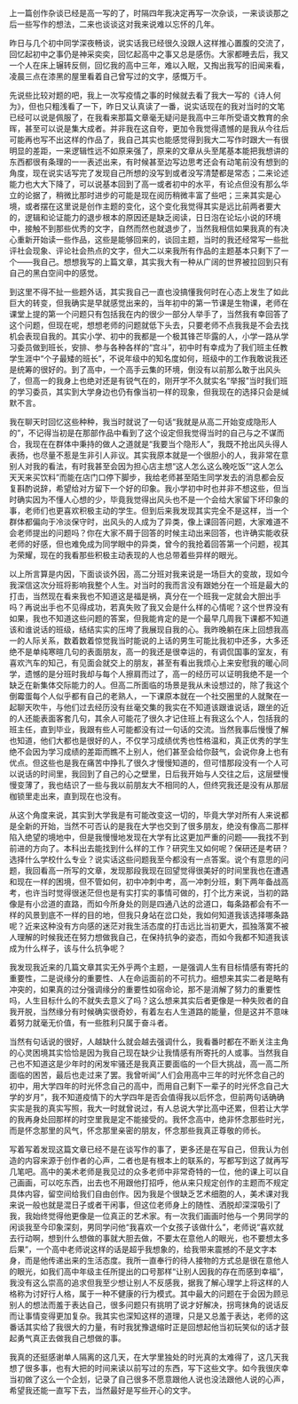 上一篇创作杂谈已经是高一写的了，时隔四年我决定再写一次杂谈，一来谈谈那之后一些写作的想法，二来也谈谈这对我来说难以忘怀的几年。

昨日与几个初中同学深夜畅谈，说实话我已经很久没跟人这样推心置腹的交流了，回忆起初中之事仍是神采奕奕，回忆起高中之事又总是感伤。大家都睡去后，我又一个人在床上辗转反侧，回忆我的高中三年，难以入眠，又掏出我写的旧闻来看，凌晨三点在漆黑的屋里看着自己曾写过的文字，感慨万千。

先说些比较对题的吧，我上一次写疫情之事的时候就去看了我大一写的《诗人何为》，但也只粗浅看了一下，昨日又认真读了一番，说实话现在的我对当时的文笔已经可以说是佩服了，在我看来那篇文章毫无疑问是我高中三年所受语文教育的余晖，甚至可以说是集大成者。并非我在这自夸，更加令我觉得遗憾的是我从今往后可能再也写不出这样的作品了，我自己其实也能感觉得到我大二写作时跟大一有很明显的差距，一来逻辑性远不如原来强了，原来的文章从头至尾基本能把我想讲的东西都很有条理的一一表述出来，有时候甚至边写边思考还会有动笔前没有想到的角度，现在说实话写完了发现自己所想的没写到或者没写清楚都是常态；二来论述能力也大大下降了，可以说基本回到了高一或者初中的水平，有论点但没有那么华立的论据了，稍微比那时进步的可能是现在阅历稍微丰富了些吧；三来其实是心境，或者摆在这里说是创作主题的变化，这个变化我觉得其实是远比前两者要大的，逻辑和论证能力的退步根本的原因还是缺乏阅读，日日泡在论坛小说的环境中，接触不到那些优秀的文字，自然而然也就退步了，当然我相信如果我真的有决心重新开始读一些作品，这些是能够回来的，谈回主题，当时的我还经常写一些批评社会现象、评论社会热点的文字，但大二以来我所有作品的主题基本只剩下了一个——我自己。想想我写的上篇文章，其实我大有一种从广阔的世界被拉回到只有自己的黑白空间中的感觉。

到这里不得不扯一些题外话，其实我自己一直也没搞懂我何时在心态上发生了如此巨大的转变，但我确实是早就感觉出来的，当年初中的第一节课是生物课，老师在课堂上提的第一个问题只有包括我在内的很少一部分人举手了，当然我有幸回答了这个问题，但现在呢，想想老师的问题就低下头去，只要老师不点我我是不会去找机会表现自我的。其实小学、初中的我都是一个极其锋芒毕露的人，小学一路从学习委员做到班长，安排、参与各种各样的“宫斗”，初中时有幸成为了我们班主任教学生涯中“个子最矮的班长”，不说年级中的知名度如何，班级中的工作我敢说我还是统筹的很好的。到了高中，一个高手云集的环境，倒没有以前那么敢于出风头了，但高一的我身上也绝对还是有锐气在的，刚开学不久就实名“举报”当时我们班的学习委员，其实到大学身边也仍有像当初一样的现象，但我现在的选择只会是缄默不言。

我在聊天时回忆这些种种，我当时就说了一句话“我就是从高二开始变成隐形人的”，不记得当初是在那部作品中看到了这个设定但我觉得当时的自己与之不谋而合，我现在在群体中秉持的做人之道就是“我要当个隐形人”，我既不抢出风头得人表扬，也尽量不惹是生非引人非议。其实我原本就是一个很胆小的人，我非常在意别人对我的看法，有时我甚至会因为担心店主想“这人怎么这么晚吃饭”“这人怎么天天来买饮料”而能在店门口停下脚步，我给老师甚至陌生同学发去的消息都会反复斟酌说辞，希望给对方留下一个好的印象。我小学初中时也并非不想这些，但当时确实因为不懂人心想的少，毕竟我觉得出风头也不是一个会给大家留下坏印象的事，老师们也更喜欢积极主动的学生。但到后来我发现其实完全不是这样，当一个群体都偏向于冷淡保守时，出风头的人成为了异类，像上课回答问题，大家难道不会老师提出的问题吗？你在大家不屑于回答的时候主动出来回答，也许确实能收获老师的好感，但也难免成为同学眼中的异类，曾今的我抢着回答第一个问题，视其为荣耀，现在的我看那些积极主动表现的人也总带着些异样的眼光。

以上所言算是内因，下面谈谈外因，高二分班对我来说是一场巨大的变故，现如今我深信这次分班将影响我整个人生。对当时的我而言没有跟她分在一个班是最大的打击，当然现在看来我也不知道这是福是祸，真分在一个班我一定就会大胆出手吗？再说出手也不见得成功，若真失败了我又会是什么样的心情呢？这个世界没有如果，我也不知道这些问题的答案，但我能肯定的是一个最早几周我下课都不知道该和谁说话的班级，结结实实的压垮了我展现自我的心。我昨晚躺在床上回想我高一的人际关系，数着数着惊觉我当时能说的上话的男生可能比我初中还多，大多还绝不是单纯寒暄几句的表面朋友，高一的我还是很幸运的，有调侃国事的室友，有喜欢汽车的知己，有见面会就交上的朋友，甚至有看出我烦心上来安慰我的暖心同学，遗憾的是分班时我却与每个人擦肩而过了，高一的经历可以证明我绝不是一个缺乏在新集体交际能力的人。但高二所面临的场景是我从未设想过的，除了我这个倒霉蛋每个人似乎都有自己的老熟人，一下课原本就在一个社交圈里的人就聚在一起聊天吹牛，与他们过去经历没有丝毫交集的我实在不知道该跟谁说话，跟坐的近的人还能表面客套几句，其余人可能花了很久才记住班上有我这么个人，包括我的班主任，直到毕业，我跟有些人可能都没有过一句话的交流。当然我事后慢慢了解也知道，他们大都也是很好的人，不仅学习成绩优秀也性格温和，真正优秀的学生绝不会因为学习成绩的差距而瞧不上别人，他们甚至会给你鼓气，会说你身上也有优点。但这些也是我在痛苦中挣扎了很久才慢慢知道的，但可惜那段没有一个人可以说话的时间里，我回到了自己的心之壁里，日后我开始与人交往之后，这层壁慢慢变薄了，我也结识了一些与我以前朋友大不相同的人，但终究我还是没有从那层枷锁里走出来，直到现在也没有。

从这个角度来说，其实到大学我是有可能改变这一切的，毕竟大学对所有人来说都是全新的开始，当然不可否认的是我在大学也交到了很多朋友，绝没有像高二那样陷入绝望的境地中，但是我慢慢地发现在大学有比这更加严重的问题——我找不到前进的方向了。本科出去能找到什么样的工作？研究生又如何呢？保研还是考研？选择什么学校什么专业？说实话这些问题我至今都没有一点答案。说个有意思的问题，我回看高一所写的文章，发现那段我现在回望觉得很美好的时间里我也在遭遇和现在一样的困境，但不管如何，初中冲刺中考，高一冲刺分班，剩下两年备战高考，也许当时觉得很迷茫但也是有实打实的事情可做的，打个比方来说，当初的路像是有小岔道的直路，而如今所身处的则是四通八达的岔道口，每条路都会有不一样的风景到底不一样的目的地，但我只身站在岔口处，我如何知道我该选择哪条路呢？近来这种没有方向感的迷茫对我生活态度的打击远比当初更大，孤独落寞不被人理解的时候我还在努力想做我自己，在保持抗争的姿态，而如今我都不知道我该成为什么样子，该与什么抗争呢？

我发现我近来的几篇文章其实无外乎两个主题，一是强调人生有目标情感有寄托的重要性，二是说缘分的重要性、人在命运面前的不可抗力。细想来其实二者是略有冲突的，如果真的过分强调缘分的重要性如宿命论，那不是消解了努力的重要性吗，人生目标什么的不就失去意义了吗？这么想来其实后者更像是一种失败者的自我开脱，当然缘分有时候确实很奇妙，有着左右人生道路的能量，但是这并不意味着努力就毫无价值，有一些胜利只属于奋斗者。

当然有句话说的很好，人越缺什么就会越去强调什么，我看番时都在不断关注主角的心灵困境其实恰恰是因为我自己现在缺少让我情感有所寄托的人或事。当然我自己也不知道这是少年时的闲发牢骚还是我真正要面临的一个巨大挑战，高一高二所面临的困苦，最后也走过来了罢。我曾听闻“人们会用高中三年的时光怀念自己的初中，用大学四年的时光怀念自己的高中，而用自己剩下一辈子的时光怀念自己大学的岁月”，我不知道疫情下的大学四年是否会值得我以后怀念，但前两句话确确实实是我的真实写照，我大一时就曾说过，有人总说大学比高中还累，但若让大学的我再身处回那样的时空里我是定不能接受的。我怀念高中，绝非怀念那些时光，而是怀念那里的风气，怀念那里亲密的朋友，怀念那些我真正尊敬的师长。

写着写着发现这篇文章已经不是在谈写作的事了，更多还是在写自己，但我认为创造的内容来源于创作者的心声，二者也是有根本上的联系的，写都写到这了就再写几笔吧。高中的美术老师是我见过的众多老师中非常奇特的一位，他的课上可以自己画画，可以吃东西，出去也不用跟他打招呼，他从来只规定创作的主题而不规定具体内容，留空间给我们自由创作。因为我是个很缺乏艺术细胞的人，美术课对我来说一般也就是混日子或者干闲事，但这位老师身上的随性、洒脱却深深吸引了我，我始终觉得他更像是一位真正的艺术家。有一次我们画画时他与一个男同学的闲谈我至今印象深刻，男同学问他“我喜欢一个女孩子该做什么”，老师说“喜欢就去行动啊，想到什么想做的事就大胆去做，不要太在意他人的眼光，也不要想太多后果”，一个高中老师说这样的话是超乎我想象的，给我带来震撼的不是文字本身，而是他传递出来的生活态度。我所一直奉行的待人接物的方式总是很在意他人的眼光，如我们高中年级主任所提出的口号那样“让别人因我的存在而感到幸福”，我没有这么崇高的追求但我至少想让别人不反感我，据我了解心理学上将这样的人格称为讨好行人格，属于一种不健康的行为模式。其中最大的问题在于会因为顾忌别人的想法而羞于表达自己，很多问题只有挑明了说才好解决，拐弯抹角的说话反而让事情变得更加复杂。我其实也深知这样的道理，只是又总羞于表达，老师的这番话其实给了我很大的力量，有时我犹豫退缩时正是回想起他当初玩笑似的话才鼓起勇气真正去做我自己想做的事。

我真的还挺感谢单人隔离的这几天，在大学里独处的时光真的太难得了，这几天我想了很多事，也有大把的时间来读以前写过的东西，写下这些文字。如今我很庆幸当初做了这么一个企划，记录了自己很多不愿意跟他人说也没法跟他人说的心声，希望我还能一直写下去，当然最好是写些开心的文字。
<!-- ##{"timestamp":1652803200}## -->